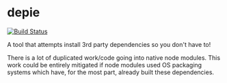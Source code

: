 # depie

[![Build Status](https://travis-ci.org/qbit/depie.svg?branch=master)](https://travis-ci.org/qbit/depie)

A tool that attempts install 3rd party dependencies so you don't have
to!

There is a lot of duplicated work/code going into native node modules. This
work could be entirely mitigated if node modules used OS packaging
systems which have, for the most part, already built these dependencies.


